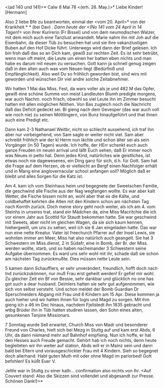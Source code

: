 <(ad 140 und 141)>* Calw 8 Mai 76
 <(erh. 26. May.)>*
Liebe Kinder! [Hermann]

Also 2 liebe Bfe zu beantworten, einmal der <vom 20. April>* von der Krankheit <Tines>* <ist>* (bei Dav) <in Engld>*. Dann heute der <(No 141 vom 24 April in 14 Tagen!>* von ihrer Kurirerin (Fr Bissel) und von dem neumodischen Walzer, mit dem mich auch eine Tanzlust anwandelt. Marie nahm ihn mit Joh auf die Eisenbahn, da dieser Tüb zu besuchen hat und sie ihre vakanzlustigen Buben auf den Hof Dicke führt. Unterwegs wird dann der Brief gelesen. Ich bin froh daß das so an Dich kam, gewiß zur rechten Zeit. Es ist sehr betrübt, wenn man oft meint, die Leute um einen her batten eben nichts und man habe es darum mit neuen zu versuchen. Gott kann ja schnell genug zeigen daß in den alten auch was vom Neuen liegt (Bedürfniß und Empfänglichkeit). Also weil Du so fröhlich geworden bist, sind wirs mit geworden und wünschen Dir viel andre solche Zeitabnehmer.

Wir hatten 1 Mai das Miss. Fest, da wars voller als je und 482 M das Opfer, gewiß eine schöne Summe von meist Landleuten Blumh predigte morgens, war auch Nachm. noch frisch, obwohl so viel Leute ihn im Zimmer besucht hatten mit allen möglichen Nöthen. Von Bas zugleich noch die Nachricht daß das Deficit gedeckt sei. Bl gieng nach dem Gevesper (das war auch voll wie noch nie) zu seinen Möttlingern, von Bunz hinaufgeführt und that ihnen auch eine Predigt etc.

Dann kam 2-3 Nathanael Weitbr, nicht so schlecht aussehend, ich traf ihn aber nur vorbeigehend, von Sam sagte er weiter nicht viel. Sam aber schreibt fröhlich wie der kl Herm nun lächle und schon älter sei als sein Vorgänger (in 50 Tagen) wurde. Ich hoffe, der HErr schenkt euch auch ganze Freuden im neuen arrival und läßt Euch sehen, daß Er immer noch was Neues in petto hat. Denn jedes Kind, natürliches wie geistliches, ist etwas noch nie dagewesenes, ein Ding ganz für sich, d.h. für Gott. Sam hat die Frage auf dem Herzen, ob er vielleicht an Bergf einen Nachfolger erhält und in Mang eine anglovernacular school anfangen soll? Möglich daß er bleibt und alles Sorgen für die Katz ist.

Am 4. kam ich vom Steinhaus heim und begegnete der Sweetschen Familie, die geschwind alle Fische aus der Nag wegfangen wollte. Es war aber kalt Wetter, die Fische bissen nicht an, wohl aber that es die Kälte, und coldbehaftet kehrten die Alten mit den Kindern schon am nächsten Tag nach Kornth zurück. Doch meine story geht noch weiter, als ich am 4. vom Steinhs in unseres trat, stand ein Mädchen da, eine Miss Macritchie die ich vor einem Jahr aus Scottld für Staudt bekommen hatte. Sie war geschwind mit Sweets, aber nicht im gleichen Wagen, da sie sich kaum kennen, hiehergeeilt, um uns zu sehen, weil ich sie 6 Jan eingeladen hatte. Das war nun eine nette Kreatur. Vater ist freechurch Pfarrer auf der Insel Lewis, sie wohnten immer am Meer, Miss hat also natürlich auch geangelt. Sie hat 3 Schwestern im Miss.dienst, 2 in Südafr, eine in Bomb, der Br. der Miss. werden wollte, starb, und so haben nacheinander 3 Schwestern seine Aufgabe übernommen. Es ward uns sehr wohl mit ihr, schade daß sie schon am nächsten Tag zurückmußte. Dies müssen nette Leute sein.

5 kamen dann Schaufflers, er sehr unverändert, freundlich, hofft doch nach Ind zurückzukönnen, nur muß Frau erst geheilt werden! Er gefiel mir wohl. Zu gleicher Zeit ein Bf von Bessie, sehr dankbar und glücklich no one has got such a dear husband. Deimlers hatten sie sehr gut aufgenommen, wie sich von selbst versteht. Und schon meldet der Bomb Guardian Dr Sperschneiders Abgang mit Frau und 6 Kindern am 15 Apr. Diese kommen ja auch hieher und wir hatten ihnen für logis und Magd zu sorgen. Mit ihm gieng ich a 46 im Dec hinaus, nachdem Fjellstedt ihn 1835 gebracht und wtbg Brüder ihn in Tüb hatten studiren lassen, den Sohn eines alten, gesunkenen Tanjore Missionars.

7 Sonntag wurde Sell erwartet, Church Miss von Madr und besonderer Freund von Charles, hielt sich bei Mezg in Stuttg auf und kam erst Abds, 6 Uhr, da dann niemand mehr auf Bahnhof empfieng. Nun ich hoffe, er hat den Hesses auch Freude gemacht. Gehört hab ich noch nichts, denn heute begleiteten wir ihn weiter auf station, Abds will er in Mainz sein und dann bald bei Eltern und vorausgeschickter Frau mit 4 Kindern. Sieh so begegnet doch allerhand. Habt guten Muth mit oder ohne Magd im parlorbed! Gott befohlen!  Es küßt Euer V.

Jettle war in Stuttg zu einer kath... confirmation also nichts von ihr. 
<Auf Couvert stand: Also die Skizzen sind vollendet und abgesandt zur Presse. Schönen Dank!)>*
